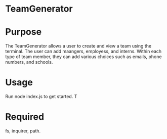 # TeamGenerator

# Purpose

The TeamGenerator allows a user to create and view a team using the terminal. The user can add maangers, employess, and interns. Within each type of team member, they can add various choices such as emails, phone numbers, and schools.

# Usage

Run node index.js to get started. T

# Required

fs, inquirer, path.
